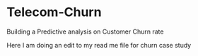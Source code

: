 # Telecom-Churn
Building a Predictive analysis on Customer Churn rate

Here I am doing an edit to my read me file for churn case study